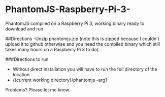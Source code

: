 # PhantomJS-Raspberry-Pi-3-
PhantomJS compiled on a Raspberry Pi 3, working binary ready to download and run.

##Directions 
-Unzip phantomjs.zip (note this is zipped because I couldn't upload it to github otherwise and you need the compiled binary which still takes many hours on a Raspberry Pi 3 to do).

###Directions to run
- Without direct installation you will have to run the full directory of the location
- /{current working directory}/phantomjs -arg1 

Problems? Please let me know.
